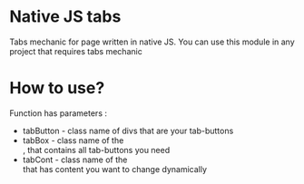 # Native JS tabs
Tabs mechanic for page written in native JS. 
You can use this module in any project that requires tabs mechanic

# How to use?

Function has parameters :
- tabButton - class name of divs that are your tab-buttons
- tabBox - class name of the <div>, that contains all tab-buttons you need
- tabCont - class name of the <div> that has content you want to change dynamically
